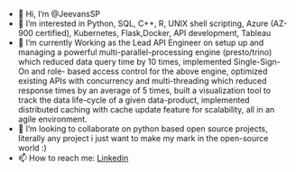 - 👋 Hi, I’m @JeevansSP
- 👀 I’m interested in Python, SQL, C++, R, UNIX shell scripting, Azure (AZ-900 certified), Kubernetes, Flask,Docker, API development, Tableau 
- 🌱 I’m currently Working as the Lead API Engineer on setup up and managing a powerful multi-parallel-processing engine
      (presto/trino) which reduced data query time by 10 times, implemented Single-Sign-On and role-
      based access control for the above engine, optimized existing APIs with concurrency and multi-threading
      which reduced response times by an average of 5 times, built a visualization tool to track the data
      life-cycle of a given data-product, implemented distributed caching with cache update feature for scalability,
      all in an agile environment.
- 💞️ I’m looking to collaborate on python based open source projects, literally any project i just want to make my mark in the open-source world :)
- 📫 How to reach me: <a href="https://www.linkedin.com/in/jeevan-s-p-a905a116a/" target="_blank">Linkedin</a>


